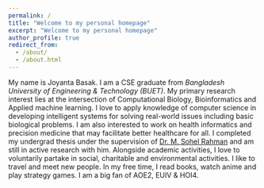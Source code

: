 ```yaml
---
permalink: /
title: "Welcome to my personal homepage"
excerpt: "Welcome to my personal homepage"
author_profile: true
redirect_from: 
  - /about/
  - /about.html
---
```


My name is Joyanta Basak. I am a CSE graduate from *Bangladesh University of Engineering & Technology (BUET)*. My primary research interest lies at the intersection of Computational Biology, Bioinformatics and Applied machine learning. 
 I love to apply knowledge of computer science in developing intelligent systems for solving real-world issues including basic biological problems. I am also interested
 to work on health informatics and precision medicine that may facilitate better healthcare for all. <be />
I completed my undergrad thesis under the
 supervision of <a href="http://msrahman.buet.ac.bd/">Dr. M. Sohel Rahman</a> and am still in active research with him. <be />
Alongside academic activities, I love to voluntarily partake in social, charitable and environmental activities. I like to travel and meet new people. In my free time,
I read books, watch anime and play strategy games. I am a big fan of AOE2, EUIV & HOI4.
